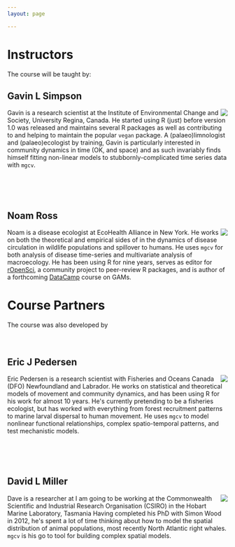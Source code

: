 ```yaml
---
layout: page

---
```


# Instructors

The course will be taught by:



## Gavin L Simpson

<img src="images/gavin-simpson.jpg" align="right">Gavin is a research scientist at the Institute of Environmental Change and Society, University Regina, Canada. He started using R (just) before version 1.0 was released and maintains several R packages as well as contributing to and helping to maintain the popular `vegan` package. A (palaeo)limnologist and (palaeo)ecologist by training, Gavin is particularly interested in community dynamics in time (OK, and space) and as such invariably finds himself fitting non-linear models to stubbornly-complicated time series data with `mgcv`.

<br/>
<br/>
<br/>

## Noam Ross

<img src="images/noam-ross.jpg" align="right">Noam is a disease ecologist at EcoHealth Alliance in New York. He works on both the theoretical and empirical sides of in the dynamics of disease circulation in wildlife populations and spillover to humans. He uses `mgcv` for both analysis of disease time-series and multivariate analysis of macroecology. He has been using R for nine years, serves as editor for [rOpenSci](https://ropensci.org/), a community project to peer-review R packages, and is author of a forthcoming [DataCamp](https://www.datacamp.com/home) course on
GAMs.

# Course Partners

The course was also developed by
<br/>
<br/>
<br/>
## Eric J Pedersen

<img src="images/eric-pedersen.jpg" align="right">Eric Pedersen is a research scientist with Fisheries and Oceans Canada (DFO) Newfoundland and Labrador. He works on statistical and theoretical models of movement and community dynamics, and has been using R for his work for almost 10 years. He's currently pretending to be a fisheries ecologist, but has worked with everything from forest recruitment patterns to marine larval dispersal to human movement. He uses `mgcv` to model nonlinear functional relationships, complex spatio-temporal patterns, and test mechanistic models. 

<br/>
<br/>
<br/>

## David L Miller

<img src="images/dlm.jpg" align="right">Dave is a researcher at I am going to be working at the Commonwealth Scientific and Industrial Research Organisation (CSIRO) in the Hobart Marine Laboratory, Tasmania Having completed his PhD with Simon Wood in 2012, he's spent a lot of time thinking about how to model the spatial distribution of animal populations, most recently North Atlantic right whales. `mgcv` is his go to tool for building complex spatial models.


<br/>
<br/>
<br/>

